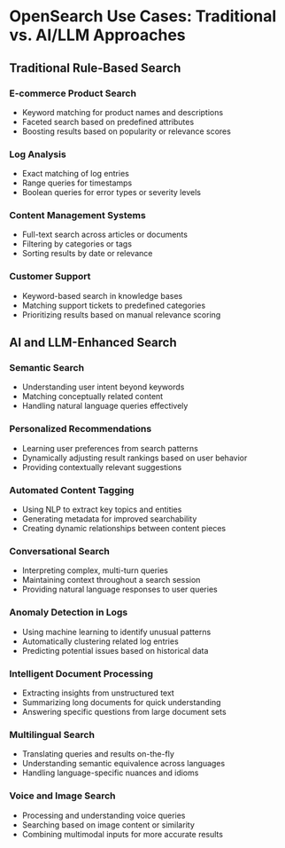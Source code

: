 # OpenSearch Use Cases: Traditional vs. AI/LLM Approaches

## Traditional Rule-Based Search

### E-commerce Product Search
- Keyword matching for product names and descriptions
- Faceted search based on predefined attributes
- Boosting results based on popularity or relevance scores

### Log Analysis
- Exact matching of log entries
- Range queries for timestamps
- Boolean queries for error types or severity levels

### Content Management Systems
- Full-text search across articles or documents
- Filtering by categories or tags
- Sorting results by date or relevance

### Customer Support
- Keyword-based search in knowledge bases
- Matching support tickets to predefined categories
- Prioritizing results based on manual relevance scoring

## AI and LLM-Enhanced Search

### Semantic Search
- Understanding user intent beyond keywords
- Matching conceptually related content
- Handling natural language queries effectively

### Personalized Recommendations
- Learning user preferences from search patterns
- Dynamically adjusting result rankings based on user behavior
- Providing contextually relevant suggestions

### Automated Content Tagging
- Using NLP to extract key topics and entities
- Generating metadata for improved searchability
- Creating dynamic relationships between content pieces

### Conversational Search
- Interpreting complex, multi-turn queries
- Maintaining context throughout a search session
- Providing natural language responses to user queries

### Anomaly Detection in Logs
- Using machine learning to identify unusual patterns
- Automatically clustering related log entries
- Predicting potential issues based on historical data

### Intelligent Document Processing
- Extracting insights from unstructured text
- Summarizing long documents for quick understanding
- Answering specific questions from large document sets

### Multilingual Search
- Translating queries and results on-the-fly
- Understanding semantic equivalence across languages
- Handling language-specific nuances and idioms

### Voice and Image Search
- Processing and understanding voice queries
- Searching based on image content or similarity
- Combining multimodal inputs for more accurate results
